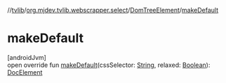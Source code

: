 //[tvlib](../../../index.md)/[org.mjdev.tvlib.webscrapper.select](../index.md)/[DomTreeElement](index.md)/[makeDefault](make-default.md)

# makeDefault

[androidJvm]\
open override fun [makeDefault](make-default.md)(cssSelector: [String](https://kotlinlang.org/api/latest/jvm/stdlib/kotlin/-string/index.html), relaxed: [Boolean](https://kotlinlang.org/api/latest/jvm/stdlib/kotlin/-boolean/index.html)): [DocElement](../-doc-element/index.md)

